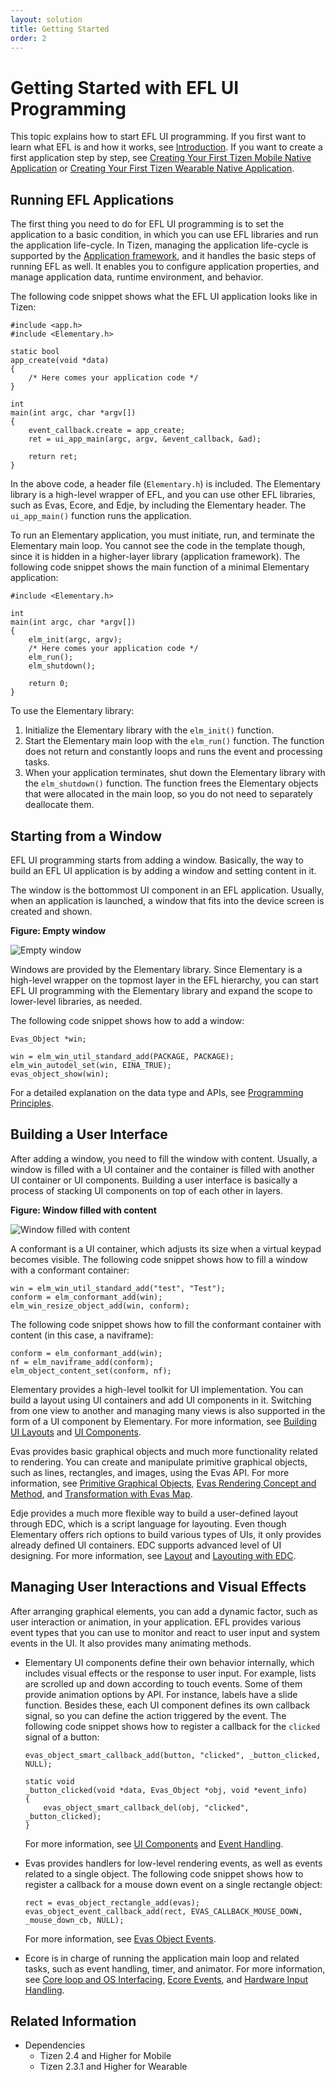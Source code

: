 ```yaml
---
layout: solution
title: Getting Started
order: 2
---
```


# Getting Started with EFL UI Programming

This topic explains how to start EFL UI programming. If you first want to learn what EFL is and how it works, see [Introduction](./index.md). If you want to create a first application step by step, see [Creating Your First Tizen Mobile Native Application](../../../getting-started/mobile/first-app.md) or [Creating Your First Tizen Wearable Native Application](../../../getting-started/wearable/first-app.md).

## Running EFL Applications

The first thing you need to do for EFL UI programming is to set the application to a basic condition, in which you can use EFL libraries and run the application life-cycle. In Tizen, managing the application life-cycle is supported by the [Application framework](../../app-management/applications.md), and it handles the basic steps of running EFL as well. It enables you to configure application properties, and manage application data, runtime environment, and behavior.

The following code snippet shows what the EFL UI application looks like in Tizen:

```
#include <app.h>
#include <Elementary.h>

static bool
app_create(void *data)
{
    /* Here comes your application code */
}

int
main(int argc, char *argv[])
{
    event_callback.create = app_create;
    ret = ui_app_main(argc, argv, &event_callback, &ad);

    return ret;
}
```

In the above code, a header file (`Elementary.h`) is included. The Elementary library is a high-level wrapper of EFL, and you can use other EFL libraries, such as Evas, Ecore, and Edje, by including the Elementary header. The `ui_app_main()` function runs the application.

To run an Elementary application, you must initiate, run, and terminate the Elementary main loop. You cannot see the code in the template though, since it is hidden in a higher-layer library (application framework). The following code snippet shows the main function of a minimal Elementary application:

```
#include <Elementary.h>

int
main(int argc, char *argv[])
{
    elm_init(argc, argv);
    /* Here comes your application code */
    elm_run();
    elm_shutdown();

    return 0;
}
```

To use the Elementary library:

1. Initialize the Elementary library with the `elm_init()` function.
2. Start the Elementary main loop with the `elm_run()` function. The function does not return and constantly loops and runs the event and processing tasks.
3. When your application terminates, shut down the Elementary library with the `elm_shutdown()` function. The function frees the Elementary objects that were allocated in the main loop, so you do not need to separately deallocate them.

## Starting from a Window

EFL UI programming starts from adding a window. Basically, the way to build an EFL UI application is by adding a window and setting content in it.

The window is the bottommost UI component in an EFL application. Usually, when an application is launched, a window that fits into the device screen is created and shown.

**Figure: Empty window**

![Empty window](./media/window.png)

Windows are provided by the Elementary library. Since Elementary is a high-level wrapper on the topmost layer in the EFL hierarchy, you can start EFL UI programming with the Elementary library and expand the scope to lower-level libraries, as needed.

The following code snippet shows how to add a window:

```
Evas_Object *win;

win = elm_win_util_standard_add(PACKAGE, PACKAGE);
elm_win_autodel_set(win, EINA_TRUE);
evas_object_show(win);
```

For a detailed explanation on the data type and APIs, see [Programming Principles](./programming-principles.md).

## Building a User Interface

After adding a window, you need to fill the window with content. Usually, a window is filled with a UI container and the container is filled with another UI container or UI components. Building a user interface is basically a process of stacking UI components on top of each other in layers.

**Figure: Window filled with content**

![Window filled with content](./media/filled_window.png)

A conformant is a UI container, which adjusts its size when a virtual keypad becomes visible. The following code snippet shows how to fill a window with a conformant container:

```
win = elm_win_util_standard_add("test", "Test");
conform = elm_conformant_add(win);
elm_win_resize_object_add(win, conform);
```

The following code snippet shows how to fill the conformant container with content (in this case, a naviframe):

```
conform = elm_conformant_add(win);
nf = elm_naviframe_add(conform);
elm_object_content_set(conform, nf);
```

Elementary provides a high-level toolkit for UI implementation. You can build a layout using UI containers and add UI components in it. Switching from one view to another and managing many views is also supported in the form of a UI component by Elementary. For more information, see [Building UI Layouts](./ui-layouts.md) and [UI Components](./ui-components.md).

Evas provides basic graphical objects and much more functionality related to rendering. You can create and manipulate primitive graphical objects, such as lines, rectangles, and images, using the Evas API. For more information, see [Primitive Graphical Objects](./graphical-objects.md), [Evas Rendering Concept and Method](./evas-rendering.md), and [Transformation with Evas Map](./evas-map-animation.md).

Edje provides a much more flexible way to build a user-defined layout through EDC, which is a script language for layouting. Even though Elementary offers rich options to build various types of UIs, it only provides already defined UI containers. EDC supports advanced level of UI designing. For more information, see [Layout](./container-layout.md) and [Layouting with EDC](./learn-edc-intro.md).

## Managing User Interactions and Visual Effects

After arranging graphical elements, you can add a dynamic factor, such as user interaction or animation, in your application. EFL provides various event types that you can use to monitor and react to user input and system events in the UI. It also provides many animating methods.

- Elementary UI components define their own behavior internally, which includes visual effects or the response to user input. For example, lists are scrolled up and down according to touch events. Some of them provide animation options by API. For instance, labels have a slide function. Besides these, each UI component defines its own callback signal, so you can define the action triggered by the event. The following code snippet shows how to register a callback for the `clicked` signal of a button:

  ```
  evas_object_smart_callback_add(button, "clicked", _button_clicked, NULL);

  static void
  _button_clicked(void *data, Evas_Object *obj, void *event_info)
  {
      evas_object_smart_callback_del(obj, "clicked", _button_clicked);
  }
  ```

  For more information, see [UI Components](./ui-components.md) and [Event Handling](./event-handling.md).

- Evas provides handlers for low-level rendering events, as well as events related to a single object. The following code snippet shows how to register a callback for a mouse down event on a single rectangle object:

  ```
  rect = evas_object_rectangle_add(evas);
  evas_object_event_callback_add(rect, EVAS_CALLBACK_MOUSE_DOWN, _mouse_down_cb, NULL);
  ```

  For more information, see [Evas Object Events](./event-types.md#evas-object-events).

- Ecore is in charge of running the application main loop and related tasks, such as event handling, timer, and animator. For more information, see [Core loop and OS Interfacing](./core-loop.md), [Ecore Events](./event-types.md#ecore-events), and [Hardware Input Handling](./hw-input.md).

## Related Information
- Dependencies
  - Tizen 2.4 and Higher for Mobile
  - Tizen 2.3.1 and Higher for Wearable
